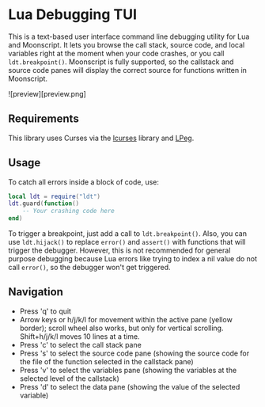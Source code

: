 # Lua Debugging TUI

This is a text-based user interface command line debugging utility for Lua and Moonscript.
It lets you browse the call stack, source code, and local variables right at the moment when
your code crashes, or you call `ldt.breakpoint()`. Moonscript is fully supported, so the
callstack and source code panes will display the correct source for functions written in
Moonscript.

![preview][preview.png]

## Requirements

This library uses Curses via the [lcurses](https://github.com/rrthomas/lcurses) library
and [LPeg](http://www.inf.puc-rio.br/~roberto/lpeg).

## Usage

To catch all errors inside a block of code, use:

```Lua
local ldt = require("ldt")
ldt.guard(function()
    -- Your crashing code here
end)
```

To trigger a breakpoint, just add a call to `ldt.breakpoint()`. Also, you can use `ldt.hijack()`
to replace `error()` and `assert()` with functions that will trigger the debugger. However,
this is not recommended for general purpose debugging because Lua errors like trying to index
a nil value do not call `error()`, so the debugger won't get triggered.

## Navigation

* Press 'q' to quit
* Arrow keys or h/j/k/l for movement within the active pane (yellow border); scroll wheel also works, but only for vertical scrolling. Shift+h/j/k/l moves 10 lines at a time.
* Press 'c' to select the call stack pane
* Press 's' to select the source code pane (showing the source code for the file of the function selected in the callstack pane)
* Press 'v' to select the variables pane (showing the variables at the selected level of the callstack)
* Press 'd' to select the data pane (showing the value of the selected variable)

